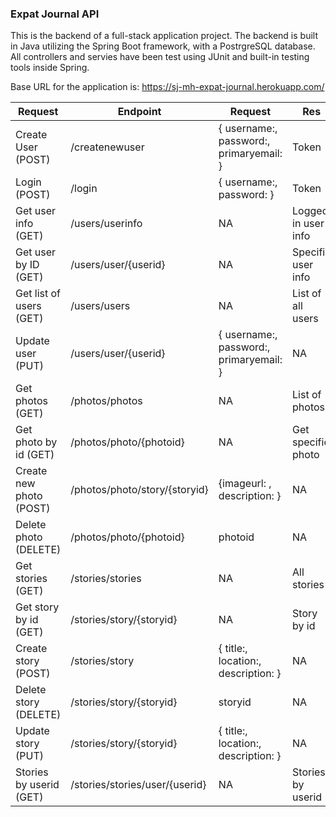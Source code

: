 ### Expat Journal API

This is the backend of a full-stack application project. The backend is built in Java utilizing the Spring Boot framework, with a PostrgreSQL database. All controllers and servies have been test using JUnit and built-in testing tools inside Spring.  

Base URL for the application is:
https://sj-mh-expat-journal.herokuapp.com/

| Request                 | Endpoint                          | Request                                 | Res                  |
|-------------------------|-----------------------------------|-----------------------------------------|----------------------|
| Create User (POST)      | /createnewuser                    | { username:, password:, primaryemail: } | Token                |
| Login (POST)            | /login                            | { username:, password: }                | Token                |
| Get user info (GET)     | /users/userinfo                   | NA                                      | Logged in  user info |
| Get user by ID (GET)    | /users/user/{userid}              | NA                                      | Specific  user info  |
| Get list of users (GET) | /users/users                      | NA                                      | List of all users    |
| Update user (PUT)       | /users/user/{userid}              | { username:, password:, primaryemail: } | NA                   |
| Get photos (GET)        | /photos/photos                    | NA                                      | List of photos       |
| Get photo by id (GET)   | /photos/photo/{photoid}           | NA                                      | Get specific  photo  |
| Create new photo (POST) | /photos/photo/story/{storyid}     | {imageurl: ,  description: }            | NA                   |
| Delete photo (DELETE)   | /photos/photo/{photoid}           | photoid                                 | NA                   |
| Get stories (GET)       | /stories/stories                  | NA                                      | All stories          |
| Get story by id (GET)   | /stories/story/{storyid}          | NA                                      | Story by id          |
| Create story (POST)     | /stories/story                    | { title:, location:, description: }     | NA                   |
| Delete story (DELETE)   | /stories/story/{storyid}          | storyid                                 | NA                   |
| Update story (PUT)      | /stories/story/{storyid}          | { title:, location:, description: }     | NA                   |
| Stories by userid (GET) | /stories/stories/user/{userid}    | NA                                      | Stories by userid    |
